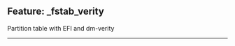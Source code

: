 ## Feature: _fstab_verity

<website-feature> Partition table with EFI and dm-verity </website-feature>

---
